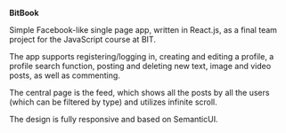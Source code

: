 <b>BitBook</b>

Simple Facebook-like single page app, written in React.js, as a final team project for the JavaScript course at BIT.

The app supports registering/logging in, creating and editing a profile, a profile search function, posting and deleting new text, image and video posts, as well as commenting.

The central page is the feed, which shows all the posts by all the users (which can be filtered by type) and utilizes infinite scroll.

The design is fully responsive and based on SemanticUI.
